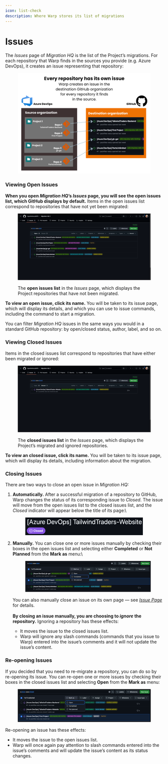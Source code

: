 ```yaml
---
icon: list-check
description: Where Warp stores its list of migrations
---
```


# Issues

The _Issues_ page of _Migration HQ_ is the list of the Project’s migrations. For each repository that Warp finds in the sources you provide (e.g. Azure DevOps), it creates an issue representing that repository:

<figure><img src="../../../.gitbook/assets/Every repository has its own issue (1).png" alt=""><figcaption></figcaption></figure>

### Viewing Open Issues

**When you open&#x20;**_**Migration HQ**_**’s&#x20;**_**Issues**_**&#x20;page, you will see the open issues list, which GitHub displays by default.** Items in the open issues list correspond to repositories that have not yet been migrated:

<figure><img src="../../../.gitbook/assets/image (40).png" alt=""><figcaption><p>The <strong>open issues list</strong> in the <em>Issues</em> page, which displays the Project repositories that have not been migrated.</p></figcaption></figure>

**To view an open issue, click its name.** You will be taken to its issue page, which will display its details, and which you can use to issue commands, including the command to start a migration.

You can filter _Migration HQ_ issues in the same ways you would in a standard GitHub repository: by open/closed status, author, label, and so on.

### Viewing Closed Issues

Items in the closed issues list correspond to repositories that have either been migrated or ignored:

<figure><img src="../../../.gitbook/assets/image (42).png" alt=""><figcaption><p>The <strong>closed issues list</strong> in the <em>Issues</em> page, which displays the Project’s migrated and ignored repositories.</p></figcaption></figure>

**To view an closed issue, click its name.** You will be taken to its issue page, which will display its details, including information about the migration.

### Closing Issues

There are two ways to close an open issue in _Migration HQ:_

1.  **Automatically.** After a successful migration of a repository to GitHub, Warp changes the status of its corresponding issue to _Closed_. The issue will move from the open issues list to the closed issues list, and the _Closed_ indicator will appear below the title of its page:\


    <figure><img src="../../../.gitbook/assets/image (2) (1) (1).png" alt="" width="375"><figcaption></figcaption></figure>
2.  **Manually.** You can close one or more issues manually by checking their boxes in the open issues list and selecting either **Completed** or **Not Planned** from the **Mark as** menu:\


    <figure><img src="../../../.gitbook/assets/image (1) (1) (1) (1).png" alt=""><figcaption></figcaption></figure>

    You can also manually close an issue on its own page — see [_Issue Page_](issue-page.md) for details.\
    \
    **By closing an issue manually, you are choosing to&#x20;**_**ignore**_**&#x20;the repository.** Ignoring a repository has these effects:

    * It moves the issue to the closed issues list.
    * Warp will ignore any slash commands (commands that you issue to Warp) entered into the issue’s comments and it will not update the issue’s content.

### Re-opening Issues

If you decided that you need to re-migrate a repository, you can do so by re-opening its issue. You can re-open one or more issues by checking their boxes in the closed issues list and selecting **Open** from the **Mark as** menu:

<figure><img src="../../../.gitbook/assets/image (2) (1) (1) (1).png" alt=""><figcaption></figcaption></figure>

Re-opening an issue has these effects:

* It moves the issue to the open issues list.
* Warp will once again pay attention to slash commands entered into the issue’s comments and will update the issue’s content as its status changes.

